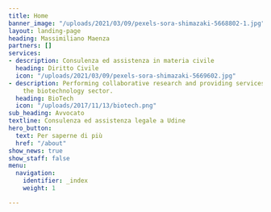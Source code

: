 ```yaml
---
title: Home
banner_image: "/uploads/2021/03/09/pexels-sora-shimazaki-5668802-1.jpg"
layout: landing-page
heading: Massimiliano Maenza
partners: []
services:
- description: Consulenza ed assistenza in materia civile
  heading: Diritto Civile
  icon: "/uploads/2021/03/09/pexels-sora-shimazaki-5669602.jpg"
- description: Performing collaborative research and providing services to support
    the biotechnology sector.
  heading: BioTech
  icon: "/uploads/2017/11/13/biotech.png"
sub_heading: Avvocato
textline: Consulenza ed assistenza legale a Udine
hero_button:
  text: Per saperne di più
  href: "/about"
show_news: true
show_staff: false
menu:
  navigation:
    identifier: _index
    weight: 1

---
```

